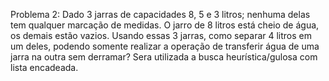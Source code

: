 Problema 2: Dado 3 jarras de capacidades 8, 5 e 3 litros; nenhuma delas tem qualquer marcação de medidas. 
O jarro de 8 litros está cheio de água, os demais estão vazios. Usando essas 3 jarras, como separar 4 litros 
em um deles, podendo somente realizar a operação de transferir água de uma jarra na outra sem derramar?
Sera utilizada a busca heurística/gulosa com lista encadeada.
